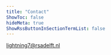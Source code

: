 ```yaml
---
title: "Contact"
ShowToc: false
hideMeta: true
ShowRssButtonInSectionTermList: false
---
```


[lightning7@rsadelft.nl](mailto:lightning7@rsadelft.nl)